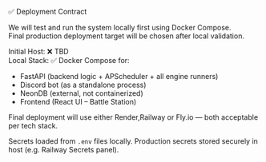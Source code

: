 ✅ Deployment Contract

We will test and run the system locally first using Docker Compose.  
Final production deployment target will be chosen after local validation.

Initial Host: ❌ TBD  
Local Stack: ✅ Docker Compose for:
- FastAPI (backend logic + APScheduler + all engine runners)
- Discord bot (as a standalone process)
- NeonDB (external, not containerized)
- Frontend (React UI – Battle Station)

Final deployment will use either Render,Railway or Fly.io — both acceptable per tech stack.

Secrets loaded from `.env` files locally. Production secrets stored securely in host (e.g. Railway Secrets panel).
